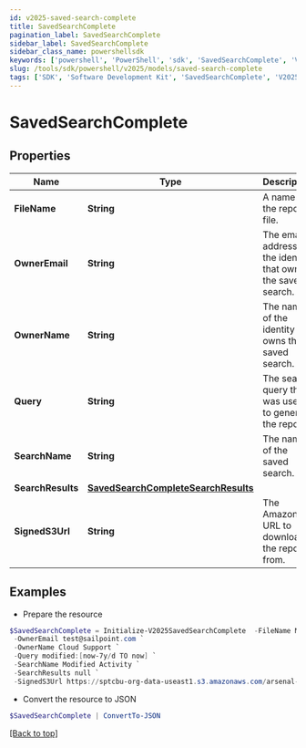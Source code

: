 ```yaml
---
id: v2025-saved-search-complete
title: SavedSearchComplete
pagination_label: SavedSearchComplete
sidebar_label: SavedSearchComplete
sidebar_class_name: powershellsdk
keywords: ['powershell', 'PowerShell', 'sdk', 'SavedSearchComplete', 'V2025SavedSearchComplete'] 
slug: /tools/sdk/powershell/v2025/models/saved-search-complete
tags: ['SDK', 'Software Development Kit', 'SavedSearchComplete', 'V2025SavedSearchComplete']
---
```



# SavedSearchComplete

## Properties

Name | Type | Description | Notes
------------ | ------------- | ------------- | -------------
**FileName** | **String** | A name for the report file. | [required]
**OwnerEmail** | **String** | The email address of the identity that owns the saved search. | [required]
**OwnerName** | **String** | The name of the identity that owns the saved search. | [required]
**Query** | **String** | The search query that was used to generate the report. | [required]
**SearchName** | **String** | The name of the saved search. | [required]
**SearchResults** | [**SavedSearchCompleteSearchResults**](saved-search-complete-search-results) |  | [required]
**SignedS3Url** | **String** | The Amazon S3 URL to download the report from. | [required]

## Examples

- Prepare the resource
```powershell
$SavedSearchComplete = Initialize-V2025SavedSearchComplete  -FileName Modified.zip `
 -OwnerEmail test@sailpoint.com `
 -OwnerName Cloud Support `
 -Query modified:[now-7y/d TO now] `
 -SearchName Modified Activity `
 -SearchResults null `
 -SignedS3Url https://sptcbu-org-data-useast1.s3.amazonaws.com/arsenal-john/reports/Events%20Export.2020-05-06%2018%2759%20GMT.3e580592-86e4-4953-8aea-49e6ef20a086.zip?X-Amz-Algorithm=AWS4-HMAC-SHA256&X-Amz-Date=20200506T185919Z&X-Amz-SignedHeaders=host&X-Amz-Expires=899&X-Amz-Credential=AKIAV5E54XOGTS4Q4L7A%2F20200506%2Fus-east-1%2Fs3%2Faws4_request&X-Amz-Signature=2e732bb97a12a1fd8a215613e3c31fcdae8ba1fb6a25916843ab5b51d2ddefbc
```

- Convert the resource to JSON
```powershell
$SavedSearchComplete | ConvertTo-JSON
```


[[Back to top]](#) 

